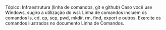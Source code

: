 ﻿Tópico: Infraestrutura (linha de comandos, git e github)
Caso você use Windows, sugiro a utilização do wsl.
Linha de comandos incluem os comandos ls, cd, cp, scp, pwd, mkdir, rm, find, export e outros. Exercite os comandos ilustrados no documento Linha de Comandos.